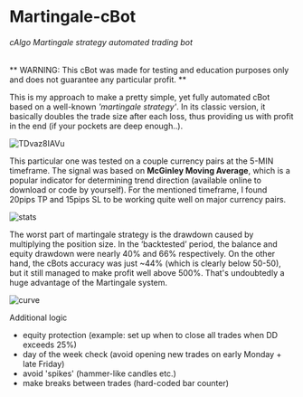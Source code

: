 # Martingale-cBot

###### cAlgo Martingale strategy automated trading bot

** WARNING: This cBot was made for testing and education purposes only and does not guarantee any particular profit. **

This is my approach to make a pretty simple, yet fully automated cBot based on a well-known *'martingale strategy'*. In its classic version, it basically doubles the trade size after each loss, thus providing us with profit in the end (if your pockets are deep enough..).

![TDvaz8IAVu](https://user-images.githubusercontent.com/88622607/178152809-45900d24-4452-4aba-9fba-1f879e91ec56.gif)

This particular one was tested on a couple currency pairs at the 5-MIN timeframe. The signal was based on **McGinley Moving Average**, which is a popular indicator for determining trend direction (available online to download or code by yourself). For the mentioned timeframe, I found 20pips TP and 15pips SL to be working quite well on major currency pairs.

![stats](https://user-images.githubusercontent.com/88622607/178152820-bf779bf7-0e81-4218-928f-0564b7845c30.jpg)

The worst part of martingale strategy is the drawdown caused by multiplying the position size. In the ‘backtested’ period, the balance and equity drawdown were nearly 40% and 66% respectively. On the other hand, the cBots accuracy was just ~44% (which is clearly below 50-50), but it still managed to make profit well above 500%. That's undoubtedly a huge advantage of the Martingale system.

![curve](https://user-images.githubusercontent.com/88622607/178152822-807db0c1-956c-4e0b-abb5-fad9f3db1650.jpg)

Additional logic
- equity protection (example: set up when to close all trades when DD exceeds 25%)
- day of the week check (avoid opening new trades on early Monday + late Friday)
- avoid 'spikes' (hammer-like candles etc.)
- make breaks between trades (hard-coded bar counter)
